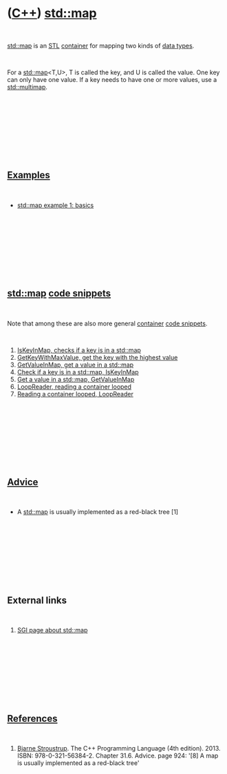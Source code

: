 



 

 

 

 

 

([C++](Cpp.md)) [std::map](CppMap.md)
=======================================

 

[std::map](CppMap.md) is an [STL](CppStl.md)
[container](CppContainer.md) for mapping two kinds of [data
types](CppDataType.md).

 

For a [std::map](CppMap.md)&lt;T,U&gt;, T is called the key, and U is
called the value. One key can only have one value. If a key needs to
have one or more values, use a [std::multimap](CppMultimap.md).

 

 

 

 

 

[Examples](CppExample.md)
--------------------------

 

-   [std::map example 1: basics](CppMapExample1.md)

 

 

 

 

 

[std::map](CppMap.md) [code snippets](CppCodeSnippets.md)
-----------------------------------------------------------

 

Note that among these are also more general
[container](CppContainer.md) [code snippets](CppCodeSnippets.md).

 

1.  [IsKeyInMap, checks if a key is in a std::map](CppIsKeyInMap.md)
2.  [GetKeyWithMaxValue, get the key with the highest
    value](CppGetKeyWithMaxValue.md)
3.  [GetValueInMap, get a value in a std::map](CppGetValueInMap.md)
4.  [Check if a key is in a std::map, IsKeyInMap](CppIsKeyInMap.md)
5.  [Get a value in a std::map, GetValueInMap](CppGetValueInMap.md)
6.  [LoopReader, reading a container looped](CppLoopReader.md)
7.  [Reading a container looped, LoopReader](CppLoopReader.md)

 

 

 

 

 

[Advice](CppAdvice.md)
-----------------------

 

-   A [std::map](CppMap.md) is usually implemented as a red-black tree
    \[1\]

 

 

 

 

 

External links
--------------

 

1.  [SGI page about std::map](http://www.sgi.com/tech/stl/Map.html)

 

 

 

 

 

[References](CppReferences.md)
-------------------------------

 

1.  [Bjarne Stroustrup](CppBjarneStroustrup.md). The C++ Programming
    Language (4th edition). 2013. ISBN: 978-0-321-56384-2. Chapter 31.6.
    Advice. page 924: '\[8\] A map is usually implemented as a red-black
    tree'

 

 

 

 

 





 



